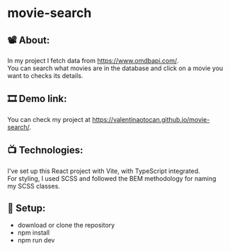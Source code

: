 # movie-search 
## 📽️ About:
In my project I fetch data from https://www.omdbapi.com/. <br />
You can search what movies are in the database and click on a movie you want to checks its details.
## 🎞 Demo link:
You can check my project at https://valentinaotocan.github.io/movie-search/.
## 📺 Technologies:
I've set up this React project with Vite, with TypeScript integrated. <br />
For styling, I used SCSS and followed the BEM methodology for naming my SCSS classes.
## 🔽 Setup:
* download or clone the repository
* npm install
* npm run dev
